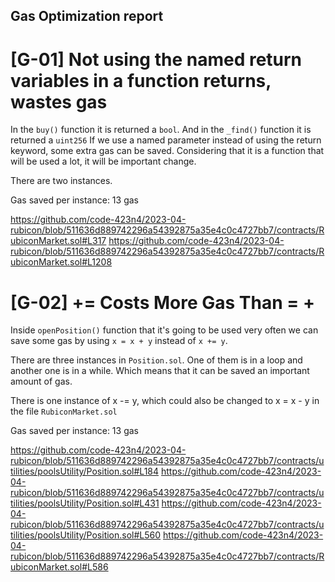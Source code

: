 ## Gas Optimization report

# [G-01] Not using the named return variables in a function returns, wastes gas

In the `buy()` function it is returned a `bool`. And in the `_find()` function it is returned a `uint256` If we use a named parameter instead of using the return keyword, some extra gas can be saved. Considering that it is a function that will be used a lot, it will be important change.

There are two instances.

Gas saved per instance: 13 gas

https://github.com/code-423n4/2023-04-rubicon/blob/511636d889742296a54392875a35e4c0c4727bb7/contracts/RubiconMarket.sol#L317
https://github.com/code-423n4/2023-04-rubicon/blob/511636d889742296a54392875a35e4c0c4727bb7/contracts/RubiconMarket.sol#L1208


# [G-02] <x> += <y> Costs More Gas Than <x> = <x> + <y>

Inside `openPosition()` function that it's going to be used very often we can save some gas by using `x = x + y` instead of `x += y`.

There are three instances in `Position.sol`. One of them is in a loop and another one is in a while. Which means that it can be saved an important amount of gas.

There is one instance of x -= y, which could also be changed to x = x - y in the file `RubiconMarket.sol`


Gas saved per instance: 13 gas


https://github.com/code-423n4/2023-04-rubicon/blob/511636d889742296a54392875a35e4c0c4727bb7/contracts/utilities/poolsUtility/Position.sol#L184
https://github.com/code-423n4/2023-04-rubicon/blob/511636d889742296a54392875a35e4c0c4727bb7/contracts/utilities/poolsUtility/Position.sol#L431
https://github.com/code-423n4/2023-04-rubicon/blob/511636d889742296a54392875a35e4c0c4727bb7/contracts/utilities/poolsUtility/Position.sol#L560
https://github.com/code-423n4/2023-04-rubicon/blob/511636d889742296a54392875a35e4c0c4727bb7/contracts/RubiconMarket.sol#L586




